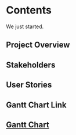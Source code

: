 <h1>Contents</h1>
We just started.

<h2>Project Overview<h2>

<h2>Stakeholders<h2>

<h2>User Stories<h2>

<h2>Gantt Chart Link<h2>
<div><a href=https://github.com/orgs/spe-uob/projects/119/views/2>Gantt Chart</a></div>



